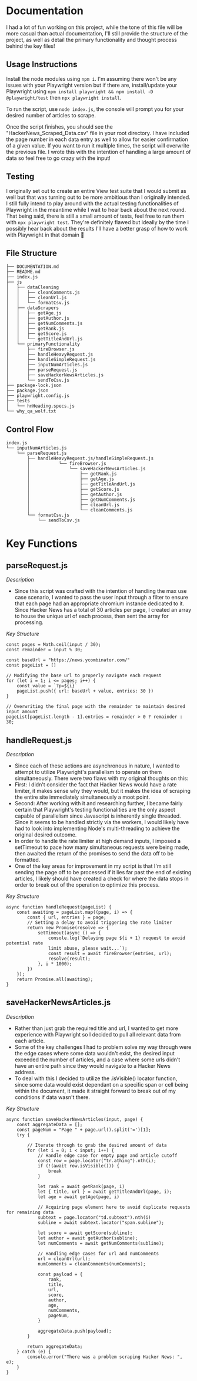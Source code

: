# Documentation

I had a lot of fun working on this project, while the tone of this file will be more casual than actual documentation, I'll still provide the structure of the project, as well as detail the primary functionality and thought process behind the key files!

## Usage Instructions

Install the node modules using `npm i`. 
I'm assuming there won't be any issues with your Playwright version but if there are, install/update your Playwright using `npm install playwright && npm install -D @playwright/test` then `npx playwright install`.

To run the script, use `node index.js`, the console will prompt you for your desired number of articles to scrape.

Once the script finishes, you should see the "HackerNews_Scraped_Data.csv" file in your root directory. I have included the page number in each data entry as well to allow for easier confirmation of a given value. If you want to run it multiple times, the script will overwrite the previous file. I wrote this with the intention of handling a large amount of data so feel free to go crazy with the input!

## Testing

I originally set out to create an entire View test suite that I would submit as well but that was turning out to be more ambitious than I originally intended. I still fully intend to play around with the actual testing functionalities of Playwright in the meantime while I wait to hear back about the next round. That being said, there is still a small amount of tests, feel free to run them with `npx playwright test`. They're definitely flawed but ideally by the time I possibly hear back about the results I'll have a better grasp of how to work with Playwright in that domain 🐺

## File Structure

```
├── DOCUMENTATION.md
├── README.md
├── index.js
├── js
│   ├── dataCleaning
│   │   ├── cleanComments.js
│   │   ├── cleanUrl.js
│   │   └── formatCsv.js
│   ├── dataScrapers
│   │   ├── getAge.js
│   │   ├── getAuthor.js
│   │   ├── getNumComments.js
│   │   ├── getRank.js
│   │   ├── getScore.js
│   │   └── getTitleAndUrl.js
│   └── primaryFunctionality
│       ├── fireBrowser.js
│       ├── handleHeavyRequest.js
│       ├── handleSimpleRequest.js
│       ├── inputNumArticles.js
│       ├── parseRequest.js
│       ├── saveHackerNewsArticles.js
│       └── sendToCsv.js
├── package-lock.json
├── package.json
├── playwright.config.js
├── tests
│   └── hnHeading.specs.js
└── why_qa_wolf.txt
```

## Control Flow

```
index.js
└── inputNumArticles.js
    └── parseRequest.js
        ├── handleHeavyRequest.js/handleSimpleRequest.js
        │           └── fireBrowser.js
        │               └── saveHackerNewsArticles.js
        │                   ├── getRank.js
        │                   ├── getAge.js
        │                   ├── getTitleAndUrl.js
        │                   ├── getScore.js
        │                   ├── getAuthor.js
        │                   ├── getNumComments.js
        │                   ├── cleanUrl.js
        │                   └── cleanComments.js
        └── formatCsv.js
            └── sendToCsv.js
```                 

# Key Functions

## parseRequest.js

*Description*
- Since this script was crafted with the intention of handling the max use case scenario, I wanted to pass the user input through a filter to ensure that each page had an appropriate chromium instance dedicated to it. Since Hacker News has a total of 30 articles per page, I created an array to house the unique url of each process, then sent the array for processing.

*Key Structure*
```
const pages = Math.ceil(input / 30);
const remainder = input % 30;

const baseUrl = "https://news.ycombinator.com/"
const pageList = []

// Modifying the base url to properly navigate each request
for (let i = 1; i <= pages; i++) {
    const value = `?p=${i}`
    pageList.push({ url: baseUrl + value, entries: 30 })
}

// Overwriting the final page with the remainder to maintain desired input amount
pageList[pageList.length - 1].entries = remainder > 0 ? remainder : 30;
```

## handleRequest.js

*Description*
- Since each of these actions are asynchronous in nature, I wanted to attempt to utilize Playwright's parallelism to operate on them simultaneously. There were two flaws with my original thoughts on this:
- First: I didn't consider the fact that Hacker News would have a rate limiter, it makes sense why they would, but it makes the idea of scraping the entire site immediately simultaneously a moot point.
- Second: After working with it and researching further, I became fairly certain that Playwright's testing functionalities are the only aspect capable of parallelism since Javascript is inherently single threaded. Since it seems to be handled strictly via the workers, I would likely have had to look into implementing Node's multi-threading to achieve the original desired outcome.
- In order to handle the rate limiter at high demand inputs, I imposed a setTimeout to pace how many simultaneous requests were being made, then awaited the return of the promises to send the data off to be formatted.
- One of the key areas for improvement in my script is that I'm still sending the page off to be processed if it lies far past the end of existing articles, I likely should have created a check for where the data stops in order to break out of the operation to optimize this process.

*Key Structure*
```
async function handleRequest(pageList) {
    const awaiting = pageList.map((page, i) => {
        const { url, entries } = page;
        // Setting a delay to avoid triggering the rate limiter
        return new Promise(resolve => {
            setTimeout(async () => {
                console.log(`Delaying page ${i + 1} request to avoid potential rate 
                limit abuse, please wait...`);
                const result = await fireBrowser(entries, url);
                resolve(result);
            }, i * 1000);
        })
    });
    return Promise.all(awaiting);
}
```

## saveHackerNewsArticles.js

*Description*
- Rather than just grab the required title and url, I wanted to get more experience with Playwright so I decided to pull all relevant data from each article.
- Some of the key challenges I had to problem solve my way through were the edge cases where some data wouldn't exist, the desired input exceeded the number of articles, and a case where some urls didn't have an entire path since they would navigate to a Hacker News address.
- To deal with this I decided to utilize the .isVisible() locator function, since some data would exist dependant on a specific span or cell being within the document, it made it straight forward to break out of my conditions if data wasn't there.

*Key Structure*
```
async function saveHackerNewsArticles(input, page) {
    const aggregateData = [];
    const pageNum = "Page " + page.url().split('=')[1];
    try {
        
        // Iterate through to grab the desired amount of data
        for (let i = 0; i < input; i++) {
            // Handle edge case for empty page and article cutoff
            const row = page.locator("tr.athing").nth(i);
            if (!(await row.isVisible())) {
                break
            }

            let rank = await getRank(page, i)
            let { title, url } = await getTitleAndUrl(page, i);
            let age = await getAge(page, i)
            
            // Acquiring page element here to avoid duplicate requests for remaining data
            subtext = page.locator("td.subtext").nth(i)
            subline = await subtext.locator("span.subline");
        
            let score = await getScore(subline);
            let author = await getAuthor(subline);
            let numComments = await getNumComments(subline);

            // Handling edge cases for url and numComments
            url = cleanUrl(url);
            numComments = cleanComments(numComments);

            const payload = {
                rank,
                title,
                url,
                score,
                author,
                age,
                numComments,
                pageNum,
            }

            aggregateData.push(payload);
        }

        return aggregateData;
    } catch (e) {
        console.error("There was a problem scraping Hacker News: ", e);
    }
}
```
